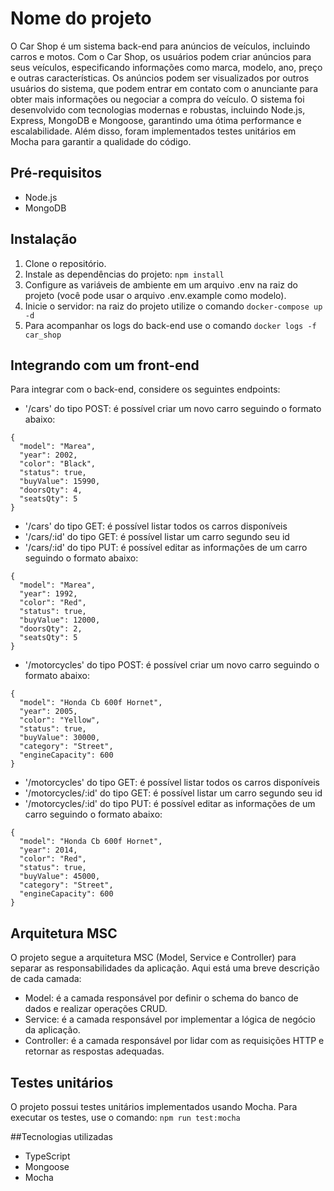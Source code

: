 # Nome do projeto
O Car Shop é um sistema back-end para anúncios de veículos, incluindo carros e motos. Com o Car Shop, os usuários podem criar anúncios para seus veículos, especificando informações como marca, modelo, ano, preço e outras características. Os anúncios podem ser visualizados por outros usuários do sistema, que podem entrar em contato com o anunciante para obter mais informações ou negociar a compra do veículo.
O sistema foi desenvolvido com tecnologias modernas e robustas, incluindo Node.js, Express, MongoDB e Mongoose, garantindo uma ótima performance e escalabilidade. Além disso, foram implementados testes unitários em Mocha para garantir a qualidade do código.

## Pré-requisitos
- Node.js
- MongoDB
## Instalação
1. Clone o repositório.
2. Instale as dependências do projeto: `npm install`
3. Configure as variáveis de ambiente em um arquivo .env na raiz do projeto (você pode usar o arquivo .env.example como modelo).
4. Inicie o servidor: na raiz do projeto utilize o comando `docker-compose up -d`
5. Para acompanhar os logs do back-end use o comando `docker logs -f car_shop`

## Integrando com um front-end
Para integrar com o back-end, considere os seguintes endpoints:
- '/cars' do tipo POST: é possível criar um novo carro seguindo o formato abaixo:
```
{
  "model": "Marea",
  "year": 2002,
  "color": "Black",
  "status": true,
  "buyValue": 15990,
  "doorsQty": 4,
  "seatsQty": 5
}
```
- '/cars' do tipo GET: é possível listar todos os carros disponíveis
- '/cars/:id' do tipo GET: é possível listar um carro segundo seu id
- '/cars/:id' do tipo PUT: é possível editar as informações de um carro seguindo o formato abaixo:
```
{
  "model": "Marea",
  "year": 1992,
  "color": "Red",
  "status": true,
  "buyValue": 12000,
  "doorsQty": 2,
  "seatsQty": 5
}
```
- '/motorcycles' do tipo POST: é possível criar um novo carro seguindo o formato abaixo:
```
{
  "model": "Honda Cb 600f Hornet",
  "year": 2005,
  "color": "Yellow",
  "status": true,
  "buyValue": 30000,
  "category": "Street",
  "engineCapacity": 600
}
```
- '/motorcycles' do tipo GET: é possível listar todos os carros disponíveis
- '/motorcycles/:id' do tipo GET: é possível listar um carro segundo seu id
- '/motorcycles/:id' do tipo PUT: é possível editar as informações de um carro seguindo o formato abaixo:
```
{
  "model": "Honda Cb 600f Hornet",
  "year": 2014,
  "color": "Red",
  "status": true,
  "buyValue": 45000,
  "category": "Street",
  "engineCapacity": 600
}
```

## Arquitetura MSC
O projeto segue a arquitetura MSC (Model, Service e Controller) para separar as responsabilidades da aplicação. Aqui está uma breve descrição de cada camada:
- Model: é a camada responsável por definir o schema do banco de dados e realizar operações CRUD.
- Service: é a camada responsável por implementar a lógica de negócio da aplicação.
- Controller: é a camada responsável por lidar com as requisições HTTP e retornar as respostas adequadas.

## Testes unitários
O projeto possui testes unitários implementados usando Mocha. Para executar os testes, use o comando: `npm run test:mocha`

##Tecnologias utilizadas
- TypeScript
- Mongoose
- Mocha
